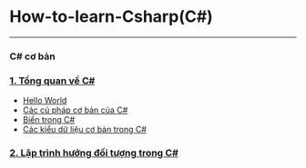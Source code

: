 # How-to-learn-Csharp(C#)
---
### C# cơ bản
### [1. Tổng quan về C#](https://github.com/huynhdn147/How-to-learn-Csharp/blob/master/C%23%20c%C6%A1%20b%E1%BA%A3n/README.md)  
- [Hello World](https://github.com/huynhdn147/How-to-learn-Csharp/blob/master/C%23%20c%C6%A1%20b%E1%BA%A3n/C%23GetStarted.md)  
- [Các cú pháp cơ bản của C#](https://github.com/huynhdn147/How-to-learn-Csharp/blob/master/C%23%20c%C6%A1%20b%E1%BA%A3n/C%23syntax.md)  
- [Biến trong C#](https://github.com/huynhdn147/How-to-learn-Csharp/blob/master/C%23%20c%C6%A1%20b%E1%BA%A3n/C%23Variables)
- [Các kiểu dữ liệu cơ bản trong C#](https://github.com/huynhdn147/How-to-learn-Csharp/blob/master/C%23%20c%C6%A1%20b%E1%BA%A3n/C%23DataTypes.md)
### [2. Lập trình hướng đối tượng trong C#](https://github.com/huynhdn147/How-to-learn-Csharp/blob/master/C%23%20c%C6%A1%20b%E1%BA%A3n/README.md)  

